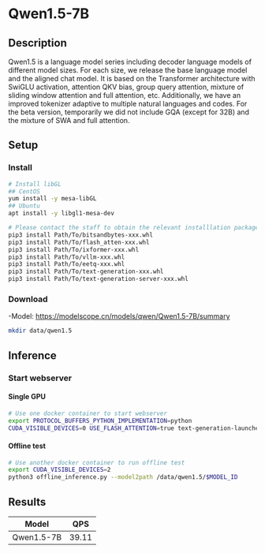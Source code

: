 # Qwen1.5-7B

## Description

Qwen1.5 is a language model series including decoder language models of different model sizes. For each size, we release the base language model and the aligned chat model. It is based on the Transformer architecture with SwiGLU activation, attention QKV bias, group query attention, mixture of sliding window attention and full attention, etc. Additionally, we have an improved tokenizer adaptive to multiple natural languages and codes. For the beta version, temporarily we did not include GQA (except for 32B) and the mixture of SWA and full attention.

## Setup

### Install

```bash
# Install libGL
## CentOS
yum install -y mesa-libGL
## Ubuntu
apt install -y libgl1-mesa-dev

# Please contact the staff to obtain the relevant installlation packages.
pip3 install Path/To/bitsandbytes-xxx.whl
pip3 install Path/To/flash_atten-xxx.whl
pip3 install Path/To/ixformer-xxx.whl
pip3 install Path/To/vllm-xxx.whl
pip3 install Path/To/eetq-xxx.whl
pip3 install Path/To/text-generation-xxx.whl
pip3 install Path/To/text-generation-server-xxx.whl
```

### Download

-Model: <https://modelscope.cn/models/qwen/Qwen1.5-7B/summary>

```bash
mkdir data/qwen1.5
```

## Inference

### Start webserver

#### Single GPU

```bash
# Use one docker container to start webserver
export PROTOCOL_BUFFERS_PYTHON_IMPLEMENTATION=python
CUDA_VISIBLE_DEVICES=0 USE_FLASH_ATTENTION=true text-generation-launcher --model-id $PROJECT_DIR/data/qwen1.5/$MODEL_ID --sharded false --dtype float16  --disable-custom-kernels --port 8001 --max-input-length 2048 --max-batch-prefill-tokens 2048 --max-total-tokens 4096 --max-batch-total-tokens 4096
```

#### Offline test

```bash
# Use another docker container to run offline test
export CUDA_VISIBLE_DEVICES=2
python3 offline_inference.py --model2path /data/qwen1.5/$MODEL_ID
```

## Results

| Model      | QPS   |
| ---------- | ----- |
| Qwen1.5-7B | 39.11 |
